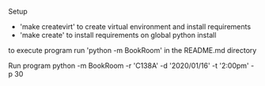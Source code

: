 Setup

- 'make createvirt' to create virtual environment and install requirements
- 'make create' to install requirements on global python install

to execute program run 'python -m BookRoom' in the README.md directory

Run program
  python -m BookRoom -r 'C138A' -d '2020/01/16' -t '2:00pm' -p 30
